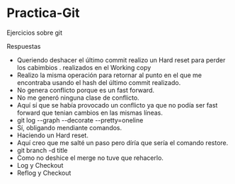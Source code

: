 # Practica-Git
Ejercicios sobre git

Respuestas
- Queriendo deshacer el último commit realizo un Hard reset para perder los cabimbios .
realizados en el Working copy 
- Realizo la misma operación para retornar al punto en el que me 
encontraba usando el hash del último commit realizado.
- No genera conflicto porque es un fast forward.
- No me generó ninguna clase de conflicto. 
- Aquí sí que se había provocado un conflicto ya que no podía ser fast forward que tenian cambios
en las mismas líneas.
- git log --graph --decorate --pretty=oneline
- Sí, obligando mendiante comandos.
- Haciendo un Hard reset.
- Aquí creo que me salté un paso pero díría que sería el comando restore.
- git branch -d title
- Como no deshice el merge no tuve que rehacerlo.
- Log y Checkout
- Reflog y Checkout
